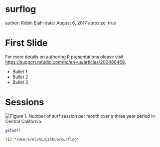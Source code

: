 surflog
========================================================
author: Robin Elahi
date: August 6, 2017
autosize: true

First Slide
========================================================

For more details on authoring R presentations please visit <https://support.rstudio.com/hc/en-us/articles/200486468>.

- Bullet 1
- Bullet 2
- Bullet 3

Sessions
========================================================

![Figure 1. Number of surf session per month over a three year period in Central California](../figs/plot_dat_yrm_n.png)


```r
getwd()
```

```
[1] "/Users/elahi/github/surflog"
```
